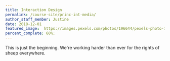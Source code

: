 ```yaml
---
title: Interaction Design
permalink: /course-site/princ-int-media/
author_staff_member: Justine
date: 2018-12-01
featured_image:  https://images.pexels.com/photos/196644/pexels-photo-196644.jpeg
percent_complete: 60%;
---
```


This is just the beginning. We're working harder than ever for the rights of sheep everywhere.

<!-- more -->
